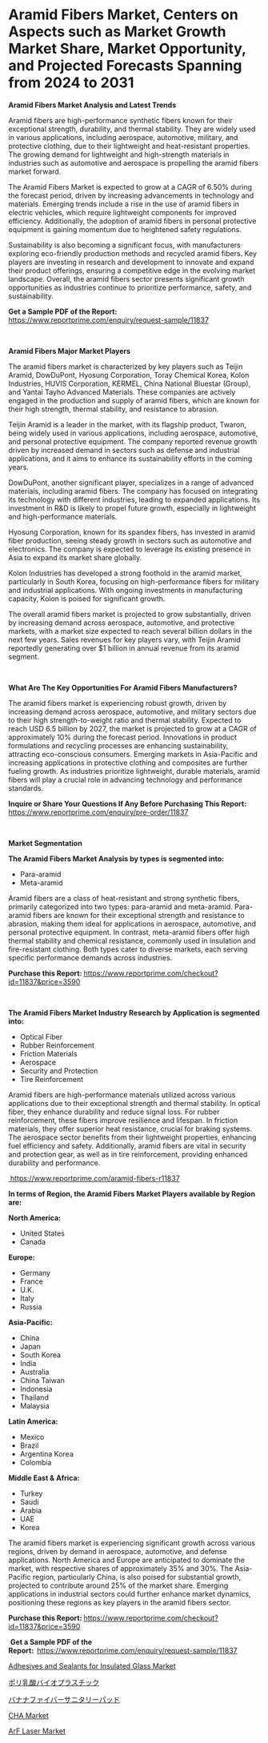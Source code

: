 <p><h1>Aramid Fibers Market, Centers on Aspects such as Market Growth Market Share, Market Opportunity, and Projected Forecasts Spanning from 2024 to 2031</h1></p><p><strong>Aramid Fibers Market Analysis and Latest Trends</strong></p>
<p><p>Aramid fibers are high-performance synthetic fibers known for their exceptional strength, durability, and thermal stability. They are widely used in various applications, including aerospace, automotive, military, and protective clothing, due to their lightweight and heat-resistant properties. The growing demand for lightweight and high-strength materials in industries such as automotive and aerospace is propelling the aramid fibers market forward.</p><p>The Aramid Fibers Market is expected to grow at a CAGR of 6.50% during the forecast period, driven by increasing advancements in technology and materials. Emerging trends include a rise in the use of aramid fibers in electric vehicles, which require lightweight components for improved efficiency. Additionally, the adoption of aramid fibers in personal protective equipment is gaining momentum due to heightened safety regulations. </p><p>Sustainability is also becoming a significant focus, with manufacturers exploring eco-friendly production methods and recycled aramid fibers. Key players are investing in research and development to innovate and expand their product offerings, ensuring a competitive edge in the evolving market landscape. Overall, the aramid fibers sector presents significant growth opportunities as industries continue to prioritize performance, safety, and sustainability.</p></p>
<p><strong>Get a Sample PDF of the Report:&nbsp;</strong> <a href="https://www.reportprime.com/enquiry/request-sample/11837">https://www.reportprime.com/enquiry/request-sample/11837</a></p>
<p>&nbsp;</p>
<p><strong>Aramid Fibers Major Market Players</strong></p>
<p><p>The aramid fibers market is characterized by key players such as Teijin Aramid, DowDuPont, Hyosung Corporation, Toray Chemical Korea, Kolon Industries, HUVIS Corporation, KERMEL, China National Bluestar (Group), and Yantai Tayho Advanced Materials. These companies are actively engaged in the production and supply of aramid fibers, which are known for their high strength, thermal stability, and resistance to abrasion.</p><p>Teijin Aramid is a leader in the market, with its flagship product, Twaron, being widely used in various applications, including aerospace, automotive, and personal protective equipment. The company reported revenue growth driven by increased demand in sectors such as defense and industrial applications, and it aims to enhance its sustainability efforts in the coming years.</p><p>DowDuPont, another significant player, specializes in a range of advanced materials, including aramid fibers. The company has focused on integrating its technology with different industries, leading to expanded applications. Its investment in R&D is likely to propel future growth, especially in lightweight and high-performance materials.</p><p>Hyosung Corporation, known for its spandex fibers, has invested in aramid fiber production, seeing steady growth in sectors such as automotive and electronics. The company is expected to leverage its existing presence in Asia to expand its market share globally.</p><p>Kolon Industries has developed a strong foothold in the aramid market, particularly in South Korea, focusing on high-performance fibers for military and industrial applications. With ongoing investments in manufacturing capacity, Kolon is poised for significant growth.</p><p>The overall aramid fibers market is projected to grow substantially, driven by increasing demand across aerospace, automotive, and protective markets, with a market size expected to reach several billion dollars in the next few years. Sales revenues for key players vary, with Teijin Aramid reportedly generating over $1 billion in annual revenue from its aramid segment.</p></p>
<p>&nbsp;</p>
<p><strong>What Are The Key Opportunities For Aramid Fibers Manufacturers?</strong></p>
<p><p>The aramid fibers market is experiencing robust growth, driven by increasing demand across aerospace, automotive, and military sectors due to their high strength-to-weight ratio and thermal stability. Expected to reach USD 6.5 billion by 2027, the market is projected to grow at a CAGR of approximately 10% during the forecast period. Innovations in product formulations and recycling processes are enhancing sustainability, attracting eco-conscious consumers. Emerging markets in Asia-Pacific and increasing applications in protective clothing and composites are further fueling growth. As industries prioritize lightweight, durable materials, aramid fibers will play a crucial role in advancing technology and performance standards.</p></p>
<p><strong>Inquire or Share Your Questions If Any Before Purchasing This Report:</strong> <a href="https://www.reportprime.com/enquiry/pre-order/11837">https://www.reportprime.com/enquiry/pre-order/11837</a></p>
<p>&nbsp;</p>
<p><strong>Market Segmentation</strong></p>
<p><strong>The Aramid Fibers Market Analysis by types is segmented into:</strong></p>
<p><ul><li>Para-aramid</li><li>Meta-aramid</li></ul></p>
<p><p>Aramid fibers are a class of heat-resistant and strong synthetic fibers, primarily categorized into two types: para-aramid and meta-aramid. Para-aramid fibers are known for their exceptional strength and resistance to abrasion, making them ideal for applications in aerospace, automotive, and personal protective equipment. In contrast, meta-aramid fibers offer high thermal stability and chemical resistance, commonly used in insulation and fire-resistant clothing. Both types cater to diverse markets, each serving specific performance demands across industries.</p></p>
<p><strong>Purchase this Report:&nbsp;</strong><a href="https://www.reportprime.com/checkout?id=11837&price=3590">https://www.reportprime.com/checkout?id=11837&price=3590</a></p>
<p>&nbsp;</p>
<p><strong>The Aramid Fibers Market Industry Research by Application is segmented into:</strong></p>
<p><ul><li>Optical Fiber</li><li>Rubber Reinforcement</li><li>Friction Materials</li><li>Aerospace</li><li>Security and Protection</li><li>Tire Reinforcement</li></ul></p>
<p><p>Aramid fibers are high-performance materials utilized across various applications due to their exceptional strength and thermal stability. In optical fiber, they enhance durability and reduce signal loss. For rubber reinforcement, these fibers improve resilience and lifespan. In friction materials, they offer superior heat resistance, crucial for braking systems. The aerospace sector benefits from their lightweight properties, enhancing fuel efficiency and safety. Additionally, aramid fibers are vital in security and protection gear, as well as in tire reinforcement, providing enhanced durability and performance.</p></p>
<p><a href="https://www.reportprime.com/aramid-fibers-r11837">&nbsp;https://www.reportprime.com/aramid-fibers-r11837</a></p>
<p><strong>In terms of Region, the Aramid Fibers Market Players available by Region are:</strong></p>
<p>
    <p> <strong> North America: </strong>
        <ul>
            <li>United States</li>
            <li>Canada</li>
        </ul>
        </p> 
    <p> <strong> Europe: </strong>
        <ul>
            <li>Germany</li>
            <li>France</li>
            <li>U.K.</li>
            <li>Italy</li>
            <li>Russia</li>
        </ul>
        </p> 
    <p> <strong> Asia-Pacific: </strong>
        <ul>
            <li>China</li>
            <li>Japan</li>
            <li>South Korea</li>
            <li>India</li>
            <li>Australia</li>
            <li>China Taiwan</li>
            <li>Indonesia</li>
            <li>Thailand</li>
            <li>Malaysia</li>
        </ul>
        </p> 
    <p> <strong> Latin America: </strong>
        <ul>
            <li>Mexico</li>
            <li>Brazil</li>
            <li>Argentina Korea</li>
            <li>Colombia</li>
        </ul>
        </p> 
    <p> <strong> Middle East & Africa: </strong>
        <ul>
            <li>Turkey</li>
            <li>Saudi</li>
            <li>Arabia</li>
            <li>UAE</li>
            <li>Korea</li>
        </ul>
    </p>
    </p>
<p><p>The aramid fibers market is experiencing significant growth across various regions, driven by demand in aerospace, automotive, and defense applications. North America and Europe are anticipated to dominate the market, with respective shares of approximately 35% and 30%. The Asia-Pacific region, particularly China, is also poised for substantial growth, projected to contribute around 25% of the market share. Emerging applications in industrial sectors could further enhance market dynamics, positioning these regions as key players in the aramid fibers sector.</p></p>
<p><strong>Purchase this Report: </strong><a href="https://www.reportprime.com/checkout?id=11837&price=3590">https://www.reportprime.com/checkout?id=11837&price=3590</a></p>
<p>&nbsp;<strong>Get a Sample PDF of the Report:&nbsp;&nbsp;</strong><a href="https://www.reportprime.com/enquiry/request-sample/11837">https://www.reportprime.com/enquiry/request-sample/11837</a></p>
<p><strong></strong></p>
<p><p><a href="https://issuu.com/reportprime-2/docs/adhesives-and-sealants-for-insulate_4f0599bf25b948">Adhesives and Sealants for Insulated Glass Market</a></p><p><a href="https://medium.com/@lenorakris2023/2024%E5%B9%B4%E3%81%8B%E3%82%892031%E5%B9%B4%E3%81%BE%E3%81%A7%E3%81%AE%E6%9C%9F%E9%96%93%E3%81%AE%E3%82%B0%E3%83%AD%E3%83%BC%E3%83%90%E3%83%AB%E3%83%9D%E3%83%AA%E4%B9%B3%E9%85%B8%E7%94%9F%E7%89%A9%E3%83%97%E3%83%A9%E3%82%B9%E3%83%81%E3%83%83%E3%82%AF%E5%B8%82%E5%A0%B4%E3%81%AE%E6%A9%9F%E4%BC%9A%E3%81%A8%E4%BA%88%E6%B8%AC-c0ee8e51c987">ポリ乳酸バイオプラスチック</a></p><p><a href="https://medium.com/@lenorakris2023/%E3%83%90%E3%83%8A%E3%83%8A%E3%83%95%E3%82%A1%E3%82%A4%E3%83%90%E3%83%BC%E7%94%9F%E7%90%86%E7%94%A8%E3%83%91%E3%83%83%E3%83%89%E5%B8%82%E5%A0%B4%E3%81%AE%E3%83%88%E3%83%AC%E3%83%B3%E3%83%89-%E3%83%90%E3%83%8A%E3%83%8A%E3%83%95%E3%82%A1%E3%82%A4%E3%83%90%E3%83%BC%E7%94%9F%E7%90%86%E7%94%A8%E3%83%91%E3%83%83%E3%83%89%E5%B8%82%E5%A0%B4%E3%81%AE%E6%B4%9E%E5%AF%9F%E3%81%A8%E4%BA%88%E6%B8%AC%E5%88%86%E6%9E%90-2024-2031-%E3%81%AB%E7%84%A6%E7%82%B9%E3%82%92%E5%BD%93%E3%81%A6%E3%81%A6-582debd4e809">バナナファイバーサニタリーパッド</a></p><p><a href="https://github.com/bmorecock/Market-Research-Report-List-5/blob/main/cha-market.md">CHA Market</a></p><p><a href="https://medium.com/@chloeconn57/arf-laser-market-size-is-growing-at-cagr-of-6-5-091f263c1b32">ArF Laser Market</a></p></p>